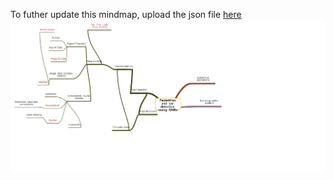 To futher update this mindmap, upload the json file <a href="https://www.mindmaps.app/#">here</a>
<img src="mindmap.png"></img>
